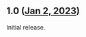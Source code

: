 ## 1.0 ([Jan 2, 2023](https://github.com/ramensoftware/windhawk-mods/blob/3a42f89cbcd3c33f2e95f13530f83f7a502309bb/mods/lm-vmplayer-vnc.wh.cpp))

Initial release.
